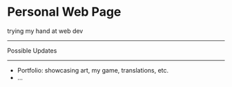 # Personal Web Page

trying my hand at web dev
___________________________
Possible Updates
___________________________
-   Portfolio: 
    showcasing art, my game, translations, etc.
-   ...

